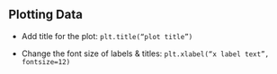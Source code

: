 


## Plotting Data



+ Add title for the plot:    `plt.title(“plot title”)`

+ Change the font size of labels & titles:    `plt.xlabel(“x label text”, fontsize=12)`
